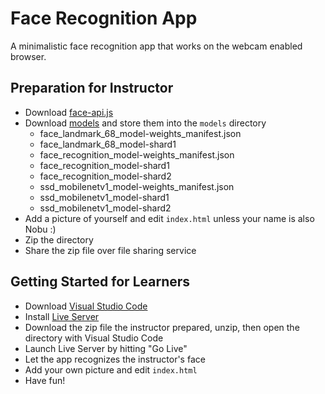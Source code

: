 # Face Recognition App

A minimalistic face recognition app that works on the webcam enabled browser.

## Preparation for Instructor

- Download [face-api.js](<https://github.com/justadudewhohacks/face-api.js/blob/2d885bb768848417eae53b28c42014220ed7dca2/dist/face-api.js>)
- Download [models](<https://github.com/justadudewhohacks/face-api.js/tree/2d885bb768848417eae53b28c42014220ed7dca2/weights>) and store them into the `models` directory
    - face_landmark_68_model-weights_manifest.json
    - face_landmark_68_model-shard1
    - face_recognition_model-weights_manifest.json
    - face_recognition_model-shard1
    - face_recognition_model-shard2
    - ssd_mobilenetv1_model-weights_manifest.json
    - ssd_mobilenetv1_model-shard1
    - ssd_mobilenetv1_model-shard2
- Add a picture of yourself and edit `index.html` unless your name is also Nobu :)
- Zip the directory
- Share the zip file over file sharing service

## Getting Started for Learners

- Download [Visual Studio Code](https://code.visualstudio.com/)
- Install [Live Server](https://marketplace.visualstudio.com/items?itemName=ritwickdey.LiveServer)
- Download the zip file the instructor prepared, unzip, then open the directory with Visual Studio Code
- Launch Live Server by hitting "Go Live"
- Let the app recognizes the instructor's face
- Add your own picture and edit `index.html`
- Have fun!

